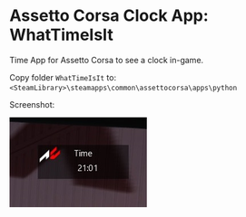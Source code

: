 # Assetto Corsa Clock App: WhatTimeIsIt

Time App for Assetto Corsa to see a clock in-game.

Copy folder `WhatTimeIsIt` to:
`<SteamLibrary>\steamapps\common\assettocorsa\apps\python`

Screenshot:

![time app](/screenshot.jpg)


